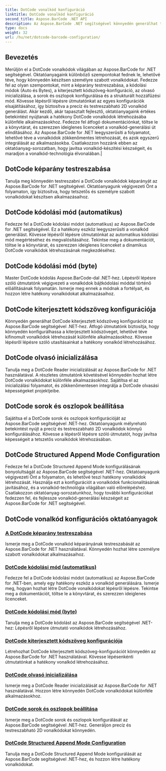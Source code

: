 ```yaml
---
title: DotCode vonalkód konfiguráció
linktitle: DotCode vonalkód konfiguráció
second_title: Aspose.BarCode .NET API
description: Az Aspose.BarCode .NET segítségével könnyedén generálhat testreszabott DotCode vonalkódokat. Ismerje meg a képarányt, a kódolási módokat, a kiterjesztett kódszöveget és az olvasó inicializálását.
type: docs
weight: 32
url: /hu/net/dotcode-barcode-configuration/
---
```


## Bevezetés
Merüljön el a DotCode vonalkódok világában az Aspose.BarCode for .NET segítségével. Oktatóanyagaink különböző szempontokat fednek le, lehetővé téve, hogy könnyedén készítsen személyre szabott vonalkódokat. Fedezze fel az olyan szempontokat, mint a képarány testreszabása, a kódolási módok (Auto és Bytes), a kiterjesztett kódszöveg-konfiguráció, az olvasó inicializálása, a sorok és oszlopok konfigurálása és a strukturált hozzáfűzési mód. Kövesse lépésről lépésre útmutatónkat az egyes konfigurációk elsajátításához, így biztosítva a precíz és testreszabható 2D vonalkód generálást. Akár kezdő, akár tapasztalt fejlesztő, oktatóanyagaink értékes betekintést nyújtanak a hatékony DotCode vonalkódok létrehozásába különféle alkalmazásokhoz. Fedezze fel átfogó dokumentációnkat, töltse le a könyvtárat, és szerezzen ideiglenes licenceket a vonalkód-generálási út elindításához. Az Aspose.BarCode for .NET leegyszerűsíti a folyamatot, lehetővé téve a vonalkódok zökkenőmentes létrehozását, és azok egyszerű integrálását az alkalmazásokba. Csatlakozzon hozzánk ebben az oktatóanyag-sorozatban, hogy javítsa vonalkód-készítési készségeit, és maradjon a vonalkód-technológia élvonalában.|

## DotCode képarány testreszabása
Tanulja meg könnyedén testreszabni a DotCode vonalkódok képarányát az Aspose.BarCode for .NET segítségével. Oktatóanyagunk végigvezeti Önt a folyamaton, így biztosítva, hogy tetszetős és személyre szabott vonalkódokat készítsen alkalmazásaihoz.

## DotCode kódolási mód (automatikus)
Fedezze fel a DotCode kódolási módot (automatikus) az Aspose.BarCode for .NET segítségével. Ez a hatékony eszköz leegyszerűsíti a vonalkód generálást. Kövesse lépésről lépésre útmutatónkat az automatikus kódolási mód megértéséhez és megvalósításához. Tekintse meg a dokumentációt, töltse le a könyvtárat, és szerezzen ideiglenes licenceket a dinamikus DotCode vonalkódok létrehozásának megkezdéséhez.

## DotCode kódolási mód (byte)
Master DotCode kódolás Aspose.BarCode-dal .NET-hez. Lépésről lépésre szóló útmutatónk végigvezeti a vonalkódok bájtkódolási móddal történő előállításának folyamatán. Ismerje meg ennek a módnak a fortélyait, és hozzon létre hatékony vonalkódokat alkalmazásaihoz.

## DotCode kiterjesztett kódszöveg konfigurációja
Könnyedén generálhat DotCode kiterjesztett kódszöveg konfigurációt az Aspose.BarCode segítségével .NET-hez. Átfogó útmutatónk biztosítja, hogy könnyedén konfigurálhassa a kiterjesztett kódszöveget, lehetővé téve kifinomult vonalkódok létrehozását különféle alkalmazásokhoz. Kövesse lépésről lépésre szóló utasításainkat a hatékony vonalkód létrehozásához.

## DotCode olvasó inicializálása
Tanulja meg a DotCode Reader inicializálását az Aspose.BarCode for .NET használatával. A részletes útmutatónk követésével könnyedén hozhat létre DotCode vonalkódokat különféle alkalmazásokhoz. Sajátítsa el az inicializálási folyamatot, és zökkenőmentesen integrálja a DotCode olvasási képességeket projektjeibe.

## DotCode sorok és oszlopok beállítása
Sajátítsa el a DotCode sorok és oszlopok konfigurációját az Aspose.BarCode segítségével .NET-hez. Oktatóanyagunk mélyreható betekintést nyújt a precíz és testreszabható 2D vonalkódok könnyű konfigurálásához. Kövesse a lépésről lépésre szóló útmutatót, hogy javítsa képességeit a tetszetős vonalkódok létrehozásában.

## DotCode Structured Append Mode Configuration

Fedezze fel a DotCode Structured Append Mode konfigurálásának bonyolultságát az Aspose.BarCode segítségével .NET-hez. Oktatóanyagunk végigvezeti Önt a folyamaton, és lehetővé teszi hatékony vonalkódok létrehozását. Használja ezt a konfigurációt a vonalkódok funkcionalitásának javításához, és a vonalkód-technológia világában való előrelépéshez. Csatlakozzon oktatóanyag-sorozatunkhoz, hogy további konfigurációkat fedezzen fel, és fejlessze vonalkód-generálási készségeit az Aspose.BarCode for .NET segítségével.

## DotCode vonalkód konfigurációs oktatóanyagok
### [A DotCode képarány testreszabása](./dotcode-aspect-ratio-customization/)
Ismerje meg a DotCode vonalkód képarányának testreszabását az Aspose.BarCode for .NET használatával. Könnyedén hozhat létre személyre szabott vonalkódokat alkalmazásaihoz.
### [DotCode kódolási mód (automatikus)](./dotcode-encoding-mode-auto/)
Fedezze fel a DotCode kódolási módot (automatikus) az Aspose.BarCode for .NET-ben, amely egy hatékony eszköz a vonalkód generálására. Ismerje meg, hogyan hozhat létre DotCode vonalkódokat lépésről lépésre. Tekintse meg a dokumentációt, töltse le a könyvtárat, és szerezzen ideiglenes licenceket.
### [DotCode kódolási mód (byte)](./dotcode-encoding-mode-bytes/)
Tanulja meg a DotCode kódolást az Aspose.BarCode segítségével .NET-hez: Lépésről lépésre útmutató vonalkódok létrehozásához.
### [DotCode kiterjesztett kódszöveg konfigurációja](./dotcode-extended-code-text-configuration/)
Létrehozhat DotCode kiterjesztett kódszöveg-konfigurációt könnyedén az Aspose.BarCode for .NET használatával. Kövesse lépésenkénti útmutatónkat a hatékony vonalkód létrehozásához.
### [DotCode olvasó inicializálása](./dotcode-reader-initialization/)
Ismerje meg a DotCode Reader inicializálását az Aspose.BarCode for .NET használatával. Hozzon létre könnyedén DotCode vonalkódokat különféle alkalmazásokhoz.
### [DotCode sorok és oszlopok beállítása](./dotcode-rows-columns-configuration/)
Ismerje meg a DotCode sorok és oszlopok konfigurálását az Aspose.BarCode segítségével .NET-hez. Generáljon precíz és testreszabható 2D vonalkódokat könnyedén.
### [DotCode Structured Append Mode Configuration](./dotcode-structured-append-mode-configuration/)
Tanulja meg a DotCode Structured Append Mode konfigurálását az Aspose.BarCode segítségével .NET-hez, és hozzon létre hatékony vonalkódokat.